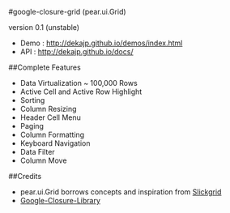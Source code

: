 #google-closure-grid (pear.ui.Grid)

version 0.1 (unstable)

* Demo : http://dekajp.github.io/demos/index.html
* API  : http://dekajp.github.io/docs/ 

##Complete Features

* Data Virtualization ~ 100,000 Rows
* Active Cell and Active Row Highlight
* Sorting
* Column Resizing
* Header Cell Menu
* Paging
* Column Formatting
* Keyboard Navigation
* Data Filter
* Column Move


##Credits 
* pear.ui.Grid borrows concepts and inspiration from [Slickgrid](https://github.com/mleibman/SlickGrid)
* [Google-Closure-Library](https://code.google.com/p/closure-library/)
